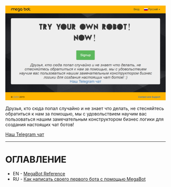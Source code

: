 ![2019 01 21 161659](/uploads/index/2019-01-21-161659.png "Стартовая страница")

Друзья, кто сюда попал случайно и не знает что делать, не стесняйтесь обратиться к нам за помощью, мы с удовольствием научим вас пользоваться нашим замечательным конструктором бизнес логики для создания настоящих чат ботов!

[Наш Telegram чат]( https://t.me/joinchat/ADhF90xxUjhnmbEqi32Hlw )

-----

# ОГЛАВЛЕНИЕ

* EN  - [MegaBot Reference]( /en/old-manual )
* RU - [Как написать своего первого бота с помощью MegaBot]( /ru/first-telegram-bot ) 

